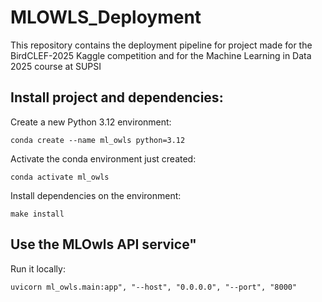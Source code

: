 # MLOWLS_Deployment
This repository contains the deployment pipeline for project made for the BirdCLEF-2025 Kaggle competition and for the Machine Learning in Data 2025 course at SUPSI


## Install project and dependencies:

Create a new Python 3.12 environment:
```shell
conda create --name ml_owls python=3.12
```

Activate the conda environment just created:
```shell
conda activate ml_owls
```

Install dependencies on the environment:
```shell
make install
```

## Use the MLOwls API service"

Run it locally:
```shell
uvicorn ml_owls.main:app", "--host", "0.0.0.0", "--port", "8000"
```